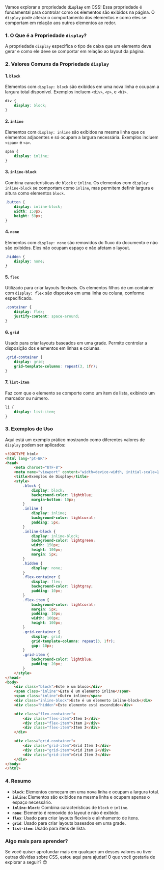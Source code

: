Vamos explorar a propriedade **`display`** em CSS! Essa propriedade é fundamental para controlar como os elementos são exibidos na página. O `display` pode alterar o comportamento dos elementos e como eles se comportam em relação aos outros elementos ao redor.

### 1. **O Que é a Propriedade `display`?**

A propriedade `display` especifica o tipo de caixa que um elemento deve gerar e como ele deve se comportar em relação ao layout da página.

### 2. **Valores Comuns da Propriedade `display`**

#### **1. `block`**

Elementos com `display: block` são exibidos em uma nova linha e ocupam a largura total disponível. Exemplos incluem `<div>`, `<p>`, e `<h1>`.

```css
div {
    display: block;
}
```

#### **2. `inline`**

Elementos com `display: inline` são exibidos na mesma linha que os elementos adjacentes e só ocupam a largura necessária. Exemplos incluem `<span>` e `<a>`.

```css
span {
    display: inline;
}
```

#### **3. `inline-block`**

Combina características de `block` e `inline`. Os elementos com `display: inline-block` se comportam como `inline`, mas permitem definir largura e altura como elementos `block`.

```css
.button {
    display: inline-block;
    width: 150px;
    height: 50px;
}
```

#### **4. `none`**

Elementos com `display: none` são removidos do fluxo do documento e não são exibidos. Eles não ocupam espaço e não afetam o layout.

```css
.hidden {
    display: none;
}
```

#### **5. `flex`**

Utilizado para criar layouts flexíveis. Os elementos filhos de um container com `display: flex` são dispostos em uma linha ou coluna, conforme especificado.

```css
.container {
    display: flex;
    justify-content: space-around;
}
```

#### **6. `grid`**

Usado para criar layouts baseados em uma grade. Permite controlar a disposição dos elementos em linhas e colunas.

```css
.grid-container {
    display: grid;
    grid-template-columns: repeat(3, 1fr);
}
```

#### **7. `list-item`**

Faz com que o elemento se comporte como um item de lista, exibindo um marcador ou número.

```css
li {
    display: list-item;
}
```

### 3. **Exemplos de Uso**

Aqui está um exemplo prático mostrando como diferentes valores de `display` podem ser aplicados:

```html
<!DOCTYPE html>
<html lang="pt-BR">
<head>
    <meta charset="UTF-8">
    <meta name="viewport" content="width=device-width, initial-scale=1.0">
    <title>Exemplos de Display</title>
    <style>
        .block {
            display: block;
            background-color: lightblue;
            margin-bottom: 10px;
        }
        .inline {
            display: inline;
            background-color: lightcoral;
            padding: 5px;
        }
        .inline-block {
            display: inline-block;
            background-color: lightgreen;
            width: 150px;
            height: 100px;
            margin: 5px;
        }
        .hidden {
            display: none;
        }
        .flex-container {
            display: flex;
            background-color: lightgray;
            padding: 10px;
        }
        .flex-item {
            background-color: lightcoral;
            margin: 5px;
            padding: 10px;
            width: 100px;
            height: 100px;
        }
        .grid-container {
            display: grid;
            grid-template-columns: repeat(3, 1fr);
            gap: 10px;
        }
        .grid-item {
            background-color: lightblue;
            padding: 20px;
        }
    </style>
</head>
<body>
    <div class="block">Este é um bloco</div>
    <span class="inline">Este é um elemento inline</span>
    <span class="inline">Outro inline</span>
    <div class="inline-block">Este é um elemento inline-block</div>
    <div class="hidden">Este elemento está escondido</div>

    <div class="flex-container">
        <div class="flex-item">Item 1</div>
        <div class="flex-item">Item 2</div>
        <div class="flex-item">Item 3</div>
    </div>

    <div class="grid-container">
        <div class="grid-item">Grid Item 1</div>
        <div class="grid-item">Grid Item 2</div>
        <div class="grid-item">Grid Item 3</div>
    </div>
</body>
</html>
```

### 4. **Resumo**

- **`block`**: Elementos começam em uma nova linha e ocupam a largura total.
- **`inline`**: Elementos são exibidos na mesma linha e ocupam apenas o espaço necessário.
- **`inline-block`**: Combina características de `block` e `inline`.
- **`none`**: Elemento é removido do layout e não é exibido.
- **`flex`**: Usado para criar layouts flexíveis e alinhamento de itens.
- **`grid`**: Usado para criar layouts baseados em uma grade.
- **`list-item`**: Usado para itens de lista.

### Algo mais para aprender?

Se você quiser aprofundar mais em qualquer um desses valores ou tiver outras dúvidas sobre CSS, estou aqui para ajudar! O que você gostaria de explorar a seguir? 😊